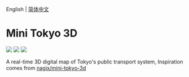 English | [简体中文](./README_zh-CN.md)

# Mini Tokyo 3D

[![](https://img.shields.io/badge/umi-^2.6.17-ff69b4.svg?style=flat-square)](https://github.com/umijs/umi)
[![](https://img.shields.io/badge/react-^16.8.0-brightgreen.svg?style=flat-square)](https://github.com/facebook/react)
[![](https://img.shields.io/dub/l/vibe-d.svg?style=flat-square)](https://tldrlegal.com/license/mit-license)

A real-time 3D digital map of Tokyo's public transport system, Inspiration comes from [nagix/mini-tokyo-3d](https://github.com/nagix/mini-tokyo-3d)
